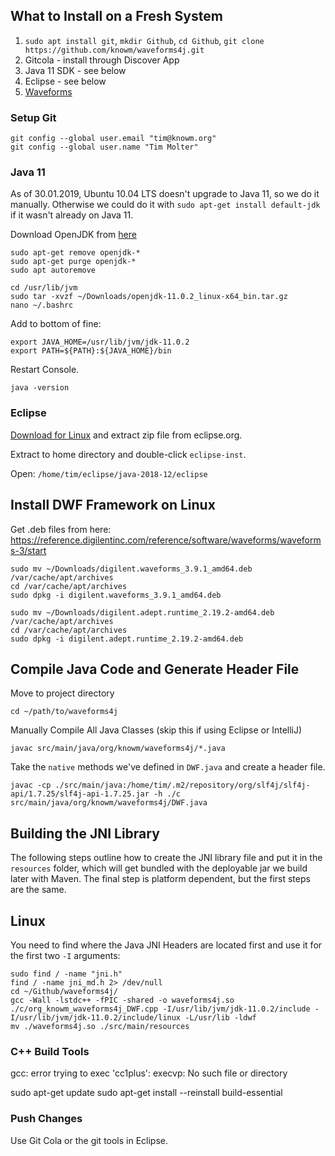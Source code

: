 ## What to Install on a Fresh System

1. `sudo apt install git`, `mkdir Github`, `cd Github`, `git clone https://github.com/knowm/waveforms4j.git`
1. Gitcola - install through Discover App
1. Java 11 SDK - see below
1. Eclipse - see below
1. [Waveforms](https://reference.digilentinc.com/reference/software/waveforms/waveforms-3/start)

### Setup Git

```
git config --global user.email "tim@knowm.org"
git config --global user.name "Tim Molter"
```

### Java 11

As of 30.01.2019, Ubuntu 10.04 LTS doesn't upgrade to Java 11, so we do it manually. Otherwise we could do it with `sudo apt-get install default-jdk` if it wasn't already on Java 11. 

Download OpenJDK from [here](https://jdk.java.net/11/)

```
sudo apt-get remove openjdk-*
sudo apt-get purge openjdk-*
sudo apt autoremove

cd /usr/lib/jvm
sudo tar -xvzf ~/Downloads/openjdk-11.0.2_linux-x64_bin.tar.gz
nano ~/.bashrc
```

Add to bottom of fine:

```
export JAVA_HOME=/usr/lib/jvm/jdk-11.0.2
export PATH=${PATH}:${JAVA_HOME}/bin
```

Restart Console.

```
java -version
```
    
### Eclipse

[Download for Linux](https://www.eclipse.org/downloads/) and extract zip file from eclipse.org.

Extract to home directory and double-click `eclipse-inst`. 

Open: `/home/tim/eclipse/java-2018-12/eclipse`

## Install DWF Framework on Linux

Get .deb files from here: <https://reference.digilentinc.com/reference/software/waveforms/waveforms-3/start>

```
sudo mv ~/Downloads/digilent.waveforms_3.9.1_amd64.deb /var/cache/apt/archives
cd /var/cache/apt/archives
sudo dpkg -i digilent.waveforms_3.9.1_amd64.deb
    
sudo mv ~/Downloads/digilent.adept.runtime_2.19.2-amd64.deb /var/cache/apt/archives
cd /var/cache/apt/archives
sudo dpkg -i digilent.adept.runtime_2.19.2-amd64.deb
```

## Compile Java Code and Generate Header File

Move to project directory
    
    cd ~/path/to/waveforms4j

Manually Compile All Java Classes (skip this if using Eclipse or IntelliJ)

    javac src/main/java/org/knowm/waveforms4j/*.java

Take the `native` methods we've defined in `DWF.java` and create a header file.

```
javac -cp ./src/main/java:/home/tim/.m2/repository/org/slf4j/slf4j-api/1.7.25/slf4j-api-1.7.25.jar -h ./c src/main/java/org/knowm/waveforms4j/DWF.java
```





## Building the JNI Library

The following steps outline how to create the JNI library file and put it in the `resources` folder, which will get bundled with the deployable jar we build later with Maven. The final step is platform dependent, but the first steps are the same.

## Linux

You need to find where the Java JNI Headers are located first and use it for the first two `-I` arguments:

```
sudo find / -name "jni.h"
find / -name jni_md.h 2> /dev/null
cd ~/Github/waveforms4j/
gcc -Wall -lstdc++ -fPIC -shared -o waveforms4j.so ./c/org_knowm_waveforms4j_DWF.cpp -I/usr/lib/jvm/jdk-11.0.2/include -I/usr/lib/jvm/jdk-11.0.2/include/linux -L/usr/lib -ldwf
mv ./waveforms4j.so ./src/main/resources
```
 













### C++ Build Tools

gcc: error trying to exec 'cc1plus': execvp: No such file or directory

sudo apt-get update
sudo apt-get install --reinstall build-essential

### Push Changes

Use Git Cola or the git tools in Eclipse.

